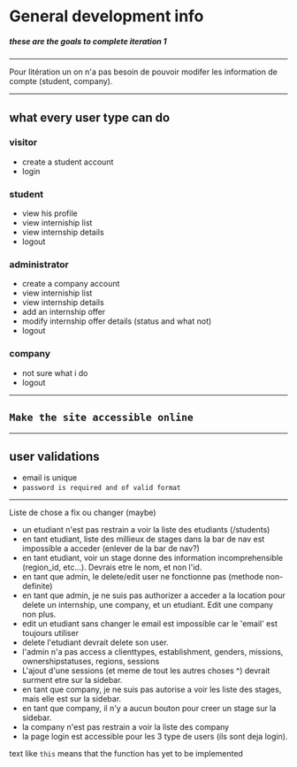 # General development info

##### these are the goals to complete iteration 1

---

Pour litération un on n'a pas besoin de pouvoir modifer les information de compte (student, company).

---

## what every user type can do

### visitor
- create a student account
- login

### student
- view his profile
- view interniship list
- view internship details
- logout

### administrator
- create a company account
- view interniship list
- view internship details
- add an internship offer
- modify internship offer details (status and what not)
- logout

### company
- not sure what i do
- logout

---

## `Make the site accessible online`


---

## user validations
- email is unique
- `password is required and of valid format`

---

Liste de chose a fix ou changer (maybe)
- un etudiant n'est pas restrain a voir la liste des etudiants (/students)
- en tant etudiant, liste des millieux de stages dans la bar de nav est impossible a acceder (enlever de la bar de nav?)
- en tant etudiant, voir un stage donne des information incomprehensible (region_id, etc...). Devrais etre le nom, et non l'id.
- en tant que admin, le delete/edit user ne fonctionne pas (methode non-definite)
- en tant que admin, je ne suis pas authorizer a acceder a la location pour delete un internship, une company, et un etudiant. Edit une company non plus.
- edit un etudiant sans changer le email est impossible car le 'email' est toujours utiliser
- delete l'etudiant devrait delete son user.
- l'admin n'a pas access a clienttypes, establishment, genders, missions, ownershipstatuses, regions, sessions
- L'ajout d'une sessions (et meme de tout les autres choses ^) devrait surment etre sur la sidebar.
- en tant que company, je ne suis pas autorise a voir les liste des stages, mais elle est sur la sidebar.
- en tant que company, il n'y a aucun bouton pour creer un stage sur la sidebar.
- la company n'est pas restrain a voir la liste des company
- la page login est accessible pour les 3 type de users (ils sont deja login).

text like `this` means that the function has yet to be implemented
